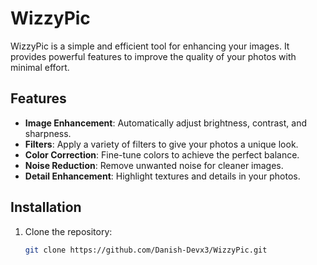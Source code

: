 # WizzyPic

WizzyPic is a simple and efficient tool for enhancing your images. It provides powerful features to improve the quality of your photos with minimal effort.

## Features

- **Image Enhancement**: Automatically adjust brightness, contrast, and sharpness.
- **Filters**: Apply a variety of filters to give your photos a unique look.
- **Color Correction**: Fine-tune colors to achieve the perfect balance.
- **Noise Reduction**: Remove unwanted noise for cleaner images.
- **Detail Enhancement**: Highlight textures and details in your photos.

## Installation

1. Clone the repository:
   ```bash
   git clone https://github.com/Danish-Devx3/WizzyPic.git